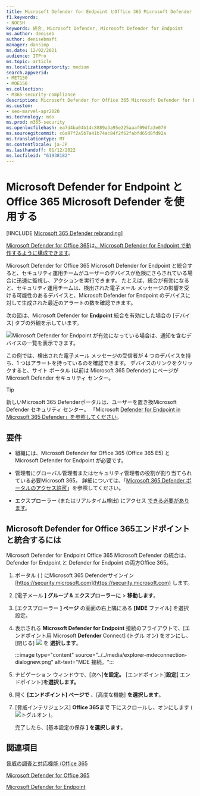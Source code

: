 ```yaml
---
title: Microsoft Defender for Endpoint とOffice 365 Microsoft Defender を使用する
f1.keywords:
- NOCSH
keywords: 統合, Microsoft Defender, Microsoft Defender for Endpoint
ms.author: deniseb
author: denisebmsft
manager: dansimp
ms.date: 12/02/2021
audience: ITPro
ms.topic: article
ms.localizationpriority: medium
search.appverid:
- MET150
- MOE150
ms.collection:
- M365-security-compliance
description: Microsoft Defender for Office 365 Microsoft Defender for Endpoint を使用して、デバイスやメール コンテンツに対する脅威に関する詳細な情報を取得します。
ms.custom:
- seo-marvel-apr2020
ms.technology: mdo
ms.prod: m365-security
ms.openlocfilehash: ea7d4ba04b14c8889a3a95e225aaaf09dfa3e070
ms.sourcegitcommit: c6a97f2a5b7a41b74ec84f2f62fabfd65d8fd92a
ms.translationtype: MT
ms.contentlocale: ja-JP
ms.lasthandoff: 01/12/2022
ms.locfileid: "61938182"
---
```

# <a name="use-microsoft-defender-for-office-365-together-with-microsoft-defender-for-endpoint"></a>Microsoft Defender for Endpoint とOffice 365 Microsoft Defender を使用する

[!INCLUDE [Microsoft 365 Defender rebranding](../includes/microsoft-defender-for-office.md)]


[Microsoft Defender for Office 365](defender-for-office-365.md)は[、Microsoft Defender for Endpoint で動作するように構成できます](/windows/security/threat-protection)。

Microsoft Defender for Office 365 Microsoft Defender for Endpoint と統合すると、セキュリティ運用チームがユーザーのデバイスが危険にさらされている場合に迅速に監視し、アクションを実行できます。 たとえば、統合が有効になると、セキュリティ運用チームは、検出された電子メール メッセージの影響を受ける可能性のあるデバイスと、Microsoft Defender for Endpoint のデバイスに対して生成された最近のアラートの数を確認できます。

次の図は、Microsoft Defender for **Endpoint** 統合を有効にした場合の [デバイス] タブの外観を示しています。

![Microsoft Defender for Endpoint が有効になっている場合は、通知を含むデバイスの一覧を表示できます。](../../media/fec928ea-8f0c-44d7-80b9-a2e0a8cd4e89.PNG)

この例では、検出された電子メール メッセージの受信者が 4 つのデバイスを持ち、1 つはアラートを持っているのを確認できます。 デバイスのリンクをクリックすると、サイト ポータル ([](../defender-endpoint/microsoft-defender-security-center.md)以前は Microsoft 365 Defender) にページがMicrosoft Defender セキュリティ センター。

> [!TIP]
> 新しいMicrosoft 365 Defenderポータルは、ユーザーを置き換Microsoft Defender セキュリティ センター。 「Microsoft [Defender for Endpoint in Microsoft 365 Defender」を参照してください](../defender/microsoft-365-security-center-mde.md)。

## <a name="requirements"></a>要件

- 組織には、Microsoft Defender for Office 365 (Office 365 E5) と Microsoft Defender for Endpoint が必要です。

- 管理者にグローバル管理者またはセキュリティ管理者の役割が割り当てられている必要Microsoft 365。 詳細については、「[Microsoft 365 Defender ポータルのアクセス許可](permissions-microsoft-365-security-center.md)」を参照してください。

- エクスプローラー (またはリアルタイム検出) にアクセス [できる必要があります](threat-explorer.md)。

## <a name="to-integrate-microsoft-defender-for-office-365-with-microsoft-defender-for-endpoint"></a>Microsoft Defender for Office 365エンドポイントと統合するには

Microsoft Defender for Endpoint Office 365 Microsoft Defender の統合は、Defender for Endpoint と Defender for Endpoint の両方Office 365。

1. ポータル ( ) にMicrosoft 365 Defenderサインイン [https://security.microsoft.com](https://security.microsoft.com) します。

2. [電子メール **] グループ & エクスプローラーに** \> **移動します**。 

3. [エクスプローラー **] ページ** の画面の右上隅にある **[MDE** ファイル] を選択設定。

3. 表示される **Microsoft Defender for Endpoint** 接続のフライアウトで、[エンドポイント用 Microsoft **Defender** Connect] (トグル オン) をオンにし、[閉じる] ![ ](../../media/scc-toggle-on.png) を **選択します**。

    :::image type="content" source="../../media/explorer-mdeconnection-dialognew.png" alt-text="MDE 接続。":::

4. ナビゲーション ウィンドウで、[次へ]**を設定。** [エンドポイント]**設定[** エンドポイント]**を選択します。**

5. 開く **[エンドポイント] ページで** 、[高度な機能] **を選択します**。

6. [脅威インテリジェンス] **Office 365まで** 下にスクロールし、オンにします ( ![ トグルオン ](../../media/scc-toggle-on.png) )。

   完了したら、[基本設定の保存 **] を選択します**。

## <a name="see-also"></a>関連項目

[脅威の調査と対応機能 (Office 365](office-365-ti.md)

[Microsoft Defender for Office 365](defender-for-office-365.md)

[Microsoft Defender for Endpoint](/windows/security/threat-protection)
